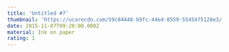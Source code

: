 ```yaml
---
title: 'Untitled #7'
thumbnail: 'https://ucarecdn.com/59c84448-b9fc-44ed-8559-5545475128e3/'
date: 2015-11-07T09:20:00.000Z
material: Ink on paper
rating: 1
---
```


